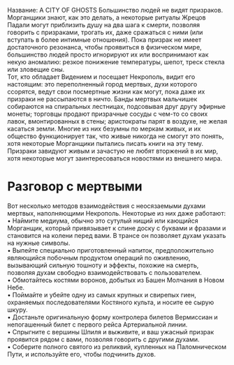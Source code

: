 Название: A CITY OF GHOSTS
Большинство людей не видят призраков. Морганщики знают, как это делать, а некоторые ритуалы Жрецов Падали могут приблизить душу на два шага к смерти, позволяя говорить с призраками, трогать их, даже сражаться с ними (или вступать в более интимные отношения). Пока призрак не имеет достаточного резонанса, чтобы проявиться в физическом мире, большинство людей просто игнорируют их или воспринимают как некую аномалию: резкое понижение температуры, шепот, треск стекла или зловещие сны.  
Тот, кто обладает Видением и посещает Некрополь, видит его настоящим: это переполненный город мертвых, духи которого ссорятся, ведут свои посмертные жизни как могут, пока даже их призраки не рассыпаются в ничто. Банды мертвых мальчишек собираются на спиральных лестницах, подсовывая друг другу эфирные монеты; торговцы продают призрачные сосуды с чем-то со своих лавок, вмонтированных в стены; аристократы парят в воздухе, не желая касаться земли. Многие из них безумны по меркам живых, и их общество функционирует так, что живые никогда не смогут это понять, хотя некоторые Морганщики пытались писать книги на эту тему. Призраки завидуют живым и зачастую не любят вторжений в их мир, хотя некоторые могут заинтересоваться новостями из внешнего мира.

# Разговор с мертвыми
Вот несколько методов взаимодействия с неосязаемыми духами мертвых, наполняющими Некрополь. Некоторые из них даже работают:  
• Наймите медиума, обычно это сутулый нищий или кающийся Морганщик, который привязывает к спине доску с буквами и фразами и становится на колени перед вами. В трансе он позволяет духам указать на нужные символы.  
• Выпейте специально приготовленный напиток, предположительно являющийся побочным продуктом операций по оживлению, вызывающий сильную тошноту и эффекты, похожие на смерть, позволяя духам свободно взаимодействовать с пользователем.  
• Обмотайтесь костями воронов, добытых из Башен Молчания в Новом Небе.  
• Поймайте и убейте одну из самых крупных и свирепых гиен, охраняемых последователями Костяного культа, и носите ее сырую шкуру.  
• Достаньте оригинальную форму контролера билетов Вермиссиан и непогашенный билет с первого рейса Артериальной линии.  
• Спрыгните с вершины Шпиля и выживите, и ваш ужасный призрак проявится рядом с вами, позволяя говорить с другими духами.  
• Соберите полного святого из реликвий, купленных на Паломническом Пути, и используйте его, чтобы подчинить духов.
